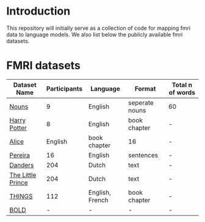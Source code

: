 
# Introduction

This repository will initially serve as a collection of code for mapping fmri data to language models. We also list below the publicly available fmri datasets.

# FMRI datasets

| Dataset Name                  | Participants  | Language |  Format  | Total n of words | 
|-------------------------------|---------|---------|----------|-------------|
| [Nouns](https://www.cs.cmu.edu/afs/cs/project/theo-73/www/science2008/data.html) | 9       | English       |  seperate nouns       | 60       |
| [Harry Potter](http://www.cs.cmu.edu/~fmri/plosone/) | 8       | English       | book chapter       | -       |
| [Alice ](https://openneuro.org/datasets/ds002322/versions/1.0.3) | English       | book chapter       |16       | -       |
| [Pereira](https://osf.io/crwz7/)  | 16      | English      | sentences       | -       |
| [Danders ](https://data.donders.ru.nl/collections/di/dccn/DSC_3011020.09_236?0) | 204       | Dutch       |  text     | -       |
| [The Little Prince ](https://data.donders.ru.nl/collections/di/dccn/DSC_3011020.09_236?0) | 204       | Dutch       |  text     | -       |
| [THINGS ](https://www.biorxiv.org/content/10.1101/2022.07.22.501123v1.abstract)   | 112       | English, French       | book chapter | -       |
| [BOLD](https://www.biorxiv.org/content/10.1101/2022.09.22.509104v1.full.pdf) | -       | -       |-       | -       |
